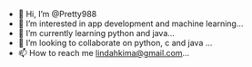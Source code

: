 - 👋 Hi, I’m @Pretty988
- 👀 I’m interested in app development and machine learning...
- 🌱 I’m currently learning python and java...
- 💞️ I’m looking to collaborate on python, c and java ...
- 📫 How to reach me lindahkima@gmail.com...

<!---
Pretty988/Pretty988 is a ✨ special ✨ repository because its `README.md` (this file) appears on your GitHub profile.
You can click the Preview link to take a look at your changes.
--->
